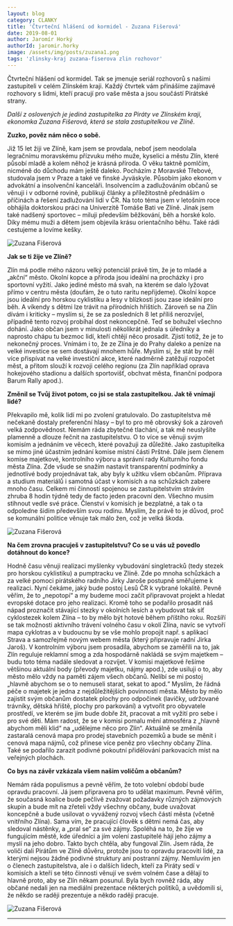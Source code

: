 ```yaml
---
layout: blog
category: CLANKY
title: 'Čtvrteční hlášení od kormidel - Zuzana Fišerová'
date: 2019-08-01
author: Jaromír Horký
authorId: jaromir.horky
image: /assets/img/posts/zuzana1.png   
tags: 'zlinsky-kraj zuzana-fiserova zlin rozhovor'
---
```


Čtvrteční hlášení od kormidel. Tak se jmenuje seriál rozhovorů s našimi zastupiteli v celém Zlínském kraji. Každý čtvrtek vám přinášíme zajímavé rozhovory s lidmi, kteří pracují pro vaše města a jsou součástí Pirátské strany.

*Další z oslovených je jediná zastupitelka za Piráty ve Zlínském kraji, ekonomka Zuzana Fišerová, která se stala zastupitelkou ve Zlíně.*

**Zuzko, pověz nám něco o sobě.**

Již 15 let žiji ve Zlíně, kam jsem se provdala, neboť jsem neodolala legračnímu moravskému přízvuku mého muže, kyselici a městu Zlín, které působí mladě a kolem něhož je krásná příroda. O věku taktně pomlčím, nicméně do důchodu mám ještě daleko. Pocházím z Moravské Třebové, studovala jsem v Praze a také ve finské Jyväskyle. Působím jako ekonom v advokátní a insolvenční kanceláři. Insolvencím a zadlužováním občanů se věnuji i v odborné rovině, publikuji články a příležitostně přednáším o příčinách a řešení zadlužování lidí v ČR. Na toto téma jsem v letošním roce obhájila doktorskou práci na Univerzitě Tomáše Bati ve Zlíně. Jinak jsem také nadšený sportovec – miluji především běžkování, běh a horské kolo. Díky mému muži a dětem jsem objevila krásu orientačního běhu. Také rádi cestujeme a lovíme kešky.

![Zuzana Fišerová](https://zlinsky.pirati.cz/assets/img/posts/zuzana2.jpg)

**Jak se ti žije ve Zlíně?**

Zlín má podle mého názoru velký potenciál právě tím, že je to mladé a „akční“ město. Okolní kopce a příroda jsou ideální na procházky i pro sportovní vyžití. Jako jediné město má svah, na kterém se dalo lyžovat přímo v centru města (doufám, že o tuto raritu nepřijdeme). Okolní kopce jsou ideální pro horskou cyklistiku a lesy v blízkosti jsou zase ideální pro běh. A víkendy s dětmi lze trávit na přírodních hřištích. Zároveň se na Zlín dívám i kriticky – myslím si, že se za posledních 8 let příliš nerozvíjel, případně tento rozvoj probíhal dost nekoncepčně. Teď se bohužel všechno dohání. Jako občan jsem v minulosti několikrát jednala s úředníky a naprosto chápu tu bezmoc lidí, kteří chtějí něco prosadit. Zjistí totiž, že je to nekonečný proces. Vnímám i to, že ze Zlína je do Prahy daleko a peníze na velké investice se sem dostávají mnohem hůře. Myslím si, že stát by měl více přispívat na velké investiční akce, které nadměrně zatěžují rozpočet měst, a přitom slouží k rozvoji celého regionu (za Zlín například oprava hokejového stadionu a dalších sportovišť, obchvat města, finanční podpora Barum Rally apod.). 

**Změnil se Tvůj život potom, co jsi se stala zastupitelkou. Jak tě vnímají lidé?**

Překvapilo mě, kolik lidí mi po zvolení gratulovalo. Do zastupitelstva mě nečekaně dostaly preferenční hlasy – byl to pro mě obrovský šok a zároveň velká zodpovědnost. Nemám ráda zbytečné tlachání, a tak mě neuslyšíte plamenně a dlouze řečnit na zastupitelstvu. O to více se věnuji svým komisím a jednáním ve věcech, které považuji za důležité. Jako zastupitelka se mimo jiné účastním jednání komise místní části Prštné. Dále jsem členem komise majetkové, kontrolního výboru a správní rady Kulturního fondu města Zlína. Zde všude se snažím nastavit transparentní podmínky a jednotlivé body projednávat tak, aby byly k užitku všem občanům. Příprava a studium materiálů i samotná účast v komisích a na schůzkách zabere mnoho času. Celkem mi činností spojenou se zastupitelstvím strávím zhruba 8 hodin týdně tedy de facto jeden pracovní den. Všechno musím stihnout vedle své práce. Členství v komisích je bezplatné, a tak o ta odpoledne šidím především svou rodinu. Myslím, že právě to je důvod, proč se komunální politice věnuje tak málo žen, což je velká škoda.

![Zuzana Fišerová](https://zlinsky.pirati.cz/assets/img/posts/zuzana3.jpg)

**Na čem zrovna pracuješ v zastupitelstvu? Co se u vás už povedlo dotáhnout do konce?**

Hodně času věnuji realizaci myšlenky vybudování singletracků (tedy stezek pro horskou cyklistiku) a pumptracku ve Zlíně. Zde po mnoha schůzkách a za velké pomoci pirátského radního Jirky Jaroše postupně směřujeme k realizaci. Nyní čekáme, jaký bude postoj Lesů ČR k vybrané lokalitě. Pevně věřím, že to „nepotopí“ a my budeme moci začít připravovat projekt a hledat evropské dotace pro jeho realizaci. Kromě toho se podařilo prosadit náš nápad proznačit stávající stezky v okolních lesích a vybudovat tak síť cyklostezek kolem Zlína – to by mělo být hotové během příštího roku. Rozšíří se tak možnosti aktivního trávení volného času v okolí Zlína, navíc se vytvoří mapa cyklotras a v budoucnu by se vše mohlo propojit např. s aplikací Strava a samozřejmě novým webem města (který připravuje radní Jirka Jaroš).  V kontrolním výboru jsem prosadila, abychom se zaměřili na to, jak Zlín reguluje reklamní smog a zda hospodárně nakládá se svým majetkem – budu toto téma nadále sledovat a rozvíjet. V komisi majetkové řešíme většinou aktuální body (převody majetku, nájmy apod.), zde usiluji o to, aby město mělo vždy na paměti zájem všech občanů. Nelíbí se mi postoj „hlavně abychom se o to nemuseli starat, sekat to apod.“ Myslím, že řádná péče o majetek je jedna z nejdůležitějších povinností města. Město by mělo zajistit svým občanům dostatek plochy pro odpočinek (lavičky, udržované trávníky, dětská hřiště, plochy pro parkování) a vytvořit pro obyvatele prostředí, ve kterém se jim bude dobře žít, pracovat a mít vyžití pro sebe i pro své děti. Mám radost, že se v komisi pomalu mění atmosféra z „hlavně abychom měli klid“ na „udělejme něco pro Zlín“. Aktuálně se změnila zastaralá cenová mapa pro prodej stavebních pozemků a bude se měnit i cenová mapa nájmů, což přinese více peněz pro všechny občany Zlína. Také se podařilo zarazit podivné pokoutní přidělování parkovacích míst na veřejných plochách.

**Co bys na závěr vzkázala všem našim voličům a občanům?**

Nemám ráda populismus a pevně věřím, že toto volební období bude opravdu pracovní. Já jsem připravena pro to udělat maximum. Pevně věřím, že současná koalice bude pečlivě zvažovat požadavky různých zájmových skupin a bude mít na zřeteli vždy všechny občany, bude uvažovat koncepčně a bude usilovat o vyvážený rozvoj všech částí města (včetně vnitřního Zlína). Sama vím, že pracující člověk s dětmi nemá čas, aby sledoval nástěnky, a „pral se“ za své zájmy. Spoléhá na to, že žije ve fungujícím městě, kde úředníci a jím volení zastupitelé hájí jeho zájmy a myslí na jeho dobro. Takto bych chtěla, aby fungoval Zlín. Jsem ráda, že voliči dali Pirátům ve Zlíně důvěru, protože jsou to opravdu pracovití lidé, za kterými nejsou žádné podivné struktury ani postranní zájmy. Nemluvím jen o členech zastupitelstva, ale i o dalších lidech, kteří za Piráty sedí v komisích a kteří se této činnosti věnují ve svém volném čase a dělají to hlavně proto, aby se Zlín někam posunul. Byla bych rovněž ráda, aby občané nedali jen na mediální prezentace některých politiků, a uvědomili si, že někdo se raději prezentuje a někdo raději pracuje. 

![Zuzana Fišerová](https://zlinsky.pirati.cz/assets/img/posts/zuzana4.jpg)

---
